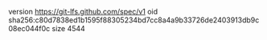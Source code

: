 version https://git-lfs.github.com/spec/v1
oid sha256:c80d7838ed1b1595f88305234bd7cc8a4a9b33726de2403913db9c08ec044f0c
size 4544
